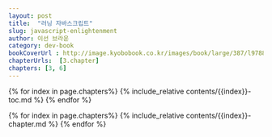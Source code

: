 ```yaml
---
layout: post
title:  "러닝 자바스크립트"
slug: javascript-enlightenment
author: 이선 브라운
category: dev-book
bookCoverUrl : http://image.kyobobook.co.kr/images/book/large/387/l9788968483387.jpg
chapterUrls:  [3.chapter] 
chapters: [3, 6]
---
```






{% for index in page.chapters%}
{% include_relative contents/{{index}}-toc.md %}
{% endfor %}

{% for index in page.chapters%}
{% include_relative contents/{{index}}-chapter.md %}
{% endfor %}
